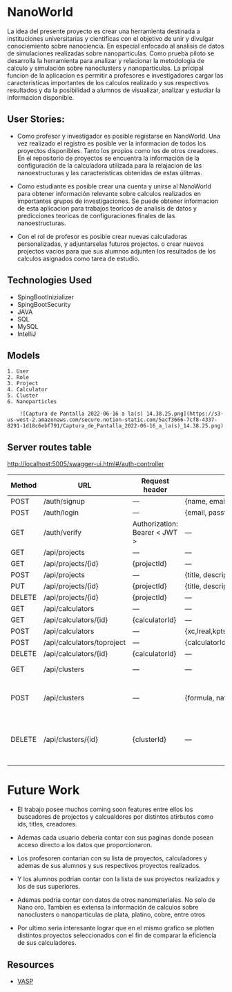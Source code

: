 # NanoWorld

La idea del presente proyecto es crear una herramienta destinada a instituciones universitarias y cientificas con el objetivo de unir y divulgar conociemiento sobre nanociencia. En especial enfocado al analisis de datos de simulaciones realizadas sobre nanoparticulas. Como prueba piloto se desarrolla la herramienta para analizar y relacionar la metodologia de calculo y simulación sobre nanoclusters y nanoparticulas. La pricipal funcion de la aplicacion es permitir a profesores e investigadores cargar las caracteristicas importantes de los calculos realizado y sus respectivos resultados  y da la posibilidad a alumnos de visualizar, analizar y estudiar la informacion disponible.  

## User Stories: 

* Como profesor y investigador es posible registarse en NanoWorld. Una vez realizado el registro es posible ver la informacion de todos los proyectos disponibles. Tanto los propios como los de otros creadores. En el repositorio de proyectos se encuentra la información de la configuración de la calculadora utilizada para la relajacion de las nanoestructuras y las caracteristicas obtenidas de estas úlitmas. 
  
* Como estudiante es posible crear una cuenta y unirse al NanoWorld para obtener información relevante sobre calculos realizados en importantes grupos de investigaciones.  Se puede obtener informacion de esta aplicacion para trabajos teoricos de analisis de datos y predicciones teoricas de configuraciones finales de las nanoestructuras.
  
* Con el rol  de profesor es posible crear nuevas calculadoras personalizadas, y adjuntarselas futuros projectos. o crear nuevos projectos vacios para que sus alumnos adjunten los resultados de los calculos asignados como tarea de estudio.
  
## Technologies Used
   
* SpingBootInizializer
* SpingBootSecurity
* JAVA
* SQL
* MySQL
* IntelliJ

## Models
    1. User
    2. Role
    3. Project
    4. Calculator
    5. Cluster
    6. Nanoparticles
        
        ![Captura de Pantalla 2022-06-16 a la(s) 14.38.25.png](https://s3-us-west-2.amazonaws.com/secure.notion-static.com/5acf3666-7cf8-4337-8291-1d18c6ebf791/Captura_de_Pantalla_2022-06-16_a_la(s)_14.38.25.png)
        
## Server routes table

[http://localhost:5005/swagger-ui.html#/auth-controller](http://localhost:5005/swagger-ui.html#/auth-controller)

| Method | URL | Request header | Request Body | notes |
| --- | --- | --- | --- | --- |
| POST | /auth/signup | — | {name, email,password} |  |
| POST | /auth/login | — | {email, password} |  |
| GET  | /auth/verify | Authorization: Bearer < JWT > | — |  |
| GET | /api/projects | — | — |  |
| GET | /api/projects/{id} | {projectId} | — |  |
| POST | /api/projects | — | {title, description, calculator} |  |
| PUT | /api/projects/{id} | {projectId} | {title, description} |  |
| DELETE | /api/projects/{id} | {projectId} | — |  |
| GET | /api/calculators | — | — |  |
| GET | /api/calculators/{id} | {calculatorId} | — |  |
| POST | /api/calculators | — | {xc,lreal,kpts,ibrion,encut,ediffg,nsw,ispin,ncore,command} |  |
| POST | /api/calculators/toproject | — | {calculatorId} |  |
| DELETE | /api/calculators/{id} | {calculatorId} | — |  |
| GET | /api/clusters | — | — | para el clustersPAge |
| POST | /api/clusters | — | {formula, natoms, energy, forces, magmon, projectId} | Agregar otros atributos terminar |
| DELETE | /api/clusters/{id} | {clusterId} | — | en cada cluster card, poner botoncito de cesto |
|  |  |  |  |  |


# Future Work

* El trabajo posee muchos coming soon features entre ellos los buscadores de projectos y calcualdores por distintos atirbutos como ids, titles, creadores.
    
* Ademas cada usuario deberia contar con sus paginas donde posean acceso directo a los datos que proporcionaron.
    
* Los profesoren contarian con su lista de proyectos, calculadores y ademas de sus alumnos y sus respectivos proyectos realizados. 
    
* Y los alumnos podrian contar con la lista de sus proyectos realizados y los de sus superiores. 
    
* Ademas podria contar con datos de otros nanomateriales. No solo de Nano oro. Tambien es extensa la información de calculos sobre nanoclusters o nanoparticulas de plata, platino, cobre, entre otros
    
* Por ultimo seria interesante lograr que en el mismo grafico se plotten distintos proyectos seleccionados con el fin de comparar la eficiencia de sus calculadores. 
    
## Resources
  * [VASP](https://www.vasp.at/wiki/index.php/Main_page)

